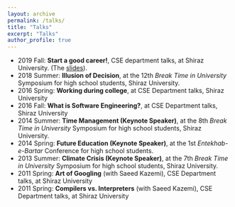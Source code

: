 ```yaml
---
layout: archive
permalink: /talks/
title: "Talks"
excerpt: "Talks"
author_profile: true
---
```


- 2019 Fall: **Start a good career!**, CSE department talks, at Shiraz University. (The [slides](https://amirsojoodi.github.io/files/StartAGoodCareer.pdf)).
- 2018 Summer: **Illusion of Decision**, at the 12th _Break Time in University_ Symposium for high school students, Shiraz University.
- 2016 Spring: **Working during college**, at CSE Department talks, Shiraz University
- 2016 Fall: **What is Software Engineering?**, at CSE Department talks, Shiraz University
- 2014 Summer: **Time Management (Keynote Speaker)**, at the 8th _Break Time in University_ Symposium for high school students, Shiraz University.
- 2014 Spring: **Future Education (Keynote Speaker)**, at the 1st _Entekhab-e-Bartar_ Conference for high school students.
- 2013 Summer: **Climate Crisis (Keynote Speaker)**, at the 7th _Break Time in University_ Symposium for high school students, Shiraz University.
- 2011 Spring: **Art of Googling** (with Saeed Kazemi), CSE Department talks, at Shiraz University
- 2011 Spring: **Compilers vs. Interpreters** (with Saeed Kazemi), CSE Department talks, at Shiraz University
